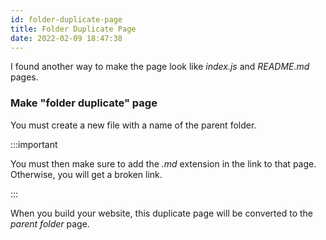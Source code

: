 ```yaml
---
id: folder-duplicate-page
title: Folder Duplicate Page
date: 2022-02-09 18:47:38
---
```


I found another way to make the page look like _index.js_ and _README.md_ pages.

### Make "folder duplicate" page

You must create a new file with a name of the parent folder.

:::important

You must then make sure to add the _.md_ extension in the link to that page. Otherwise, you will get a broken link.

:::

When you build your website, this duplicate page will be converted to the _parent folder_ page.
